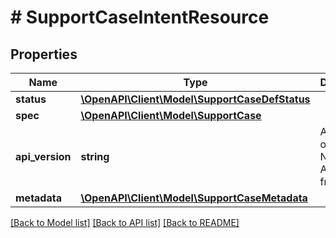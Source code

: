 # # SupportCaseIntentResource

## Properties

Name | Type | Description | Notes
------------ | ------------- | ------------- | -------------
**status** | [**\OpenAPI\Client\Model\SupportCaseDefStatus**](SupportCaseDefStatus.md) |  | [optional]
**spec** | [**\OpenAPI\Client\Model\SupportCase**](SupportCase.md) |  | [optional]
**api_version** | **string** | API Version of the Nutanix v3 API framework. | [optional] [default to '3.1.0']
**metadata** | [**\OpenAPI\Client\Model\SupportCaseMetadata**](SupportCaseMetadata.md) |  |

[[Back to Model list]](../../README.md#models) [[Back to API list]](../../README.md#endpoints) [[Back to README]](../../README.md)
